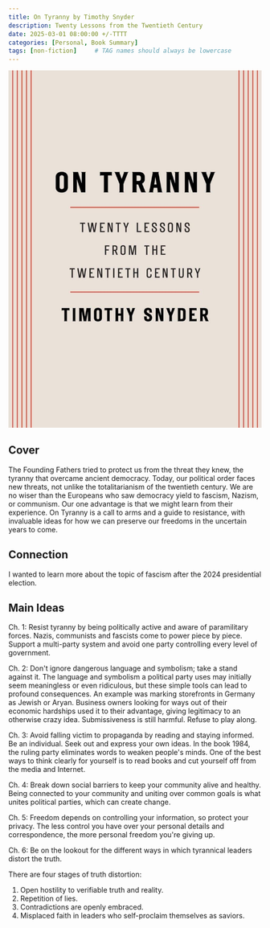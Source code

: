 ```yaml
---
title: On Tyranny by Timothy Snyder
description: Twenty Lessons from the Twentieth Century
date: 2025-03-01 08:00:00 +/-TTTT
categories: [Personal, Book Summary]
tags: [non-fiction]     # TAG names should always be lowercase
---
```


![Book Cover On Tyranny](/assets/img/tyranny.jpg "On Tyranny")

## Cover

The Founding Fathers tried to protect us from the threat they knew, the tyranny that overcame ancient democracy. Today, our political order faces new threats, not unlike the totalitarianism of the twentieth century. We are no wiser than the Europeans who saw democracy yield to fascism, Nazism, or communism. Our one advantage is that we might learn from their experience. On Tyranny is a call to arms and a guide to resistance, with invaluable ideas for how we can preserve our freedoms in the uncertain years to come.

## Connection

I wanted to learn more about the topic of fascism after the 2024 presidential election.

## Main Ideas

Ch. 1: Resist tyranny by being politically active and aware of paramilitary forces. Nazis, communists and fascists come to power piece by piece. Support a multi-party system and avoid one party controlling every level of government.

Ch. 2: Don't ignore dangerous language and symbolism; take a stand against it. The language and symbolism a political party uses may initially seem meaningless or even ridiculous, but these simple tools can lead to profound consequences. An example was marking storefronts in Germany as Jewish or Aryan. Business owners looking for ways out of their economic hardships used it to their advantage, giving legitimacy to an otherwise crazy idea. Submissiveness is still harmful. Refuse to play along.

Ch. 3: Avoid falling victim to propaganda by reading and staying informed. Be an individual. Seek out and express your own ideas. In the book 1984, the ruling party eliminates words to weaken people's minds. One of the best ways to think clearly for yourself is to read books and cut yourself off from the media and Internet.

Ch. 4: Break down social barriers to keep your community alive and healthy. Being connected to your community and uniting over common goals is what unites political parties, which can create change.

Ch. 5: Freedom depends on controlling your information, so protect your privacy. The less control you have over your personal details and correspondence, the more personal freedom you're giving up.

Ch. 6: Be on the lookout for the different ways in which tyrannical leaders distort the truth.

There are four stages of truth distortion:

  1. Open hostility to verifiable truth and reality.
  2. Repetition of lies.
  3. Contradictions are openly embraced.
  4. Misplaced faith in leaders who self-proclaim themselves as saviors.
